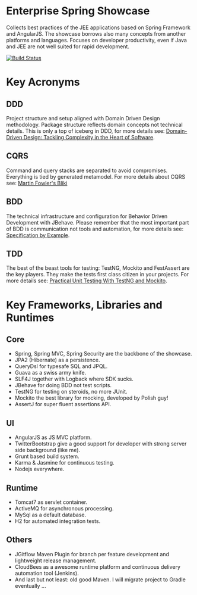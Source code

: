 # Enterprise Spring Showcase

Collects best practices of the JEE applications based on Spring Framework and AngularJS. 
The showcase borrows also many concepts from another platforms and languages. 
Focuses on developer productivity, even if Java and JEE are not well suited for rapid development.

[![Build Status](https://mkuthan.ci.cloudbees.com/job/Example%20Spring/badge/icon)](https://mkuthan.ci.cloudbees.com/job/Example%20Spring/)

# Key Acronyms

## DDD

Project structure and setup aligned with Domain Driven Design methodology. Package structure reflects domain concepts not technical details. This is only a top of iceberg in DDD, for more details see: [Domain-Driven Design: Tackling Complexity in the Heart of Software](http://www.goodreads.com/book/show/179133.Domain_Driven_Design).

## CQRS

Command and query stacks are separated to avoid compromises. Everything is tied by generated metamodel. For more details about CQRS see: [Martin Fowler's Bliki](http://martinfowler.com/bliki/CQRS.html)

## BDD

The technical infrastructure and configuration for Behavior Driven Development with JBehave. Please remember that the most important part of BDD is communication not tools and automation, for more details see: [Specification by Example](http://www.goodreads.com/book/show/10288718-specification-by-example).

## TDD

The best of the beast tools for testing: TestNG, Mockito and FestAssert are the key players. They make the tests first class citizen in your projects. For more details see: [Practical Unit Testing With TestNG and Mockito](http://www.goodreads.com/book/show/15737558-practical-unit-testing-with-testng-and-mockito).

# Key Frameworks, Libraries and Runtimes

## Core

* Spring, Spring MVC, Spring Security are the backbone of the showcase.
* JPA2 (Hibernate) as a persistence.
* QueryDsl for typesafe SQL and JPQL.
* Guava as a swiss army knife.
* SLF4J together with Logback where SDK sucks.
* JBehave for doing BDD not test scripts.
* TestNG for testing on steroids, no more JUnit. 
* Mockito the best library for mocking, developed by Polish guy!
* AssertJ for super fluent assertions API.

## UI
* AngularJS as JS MVC platform.
* TwitterBootstrap give a good support for developer with strong server side background (like me).
* Grunt based build system.
* Karma & Jasmine for continuous testing.
* Nodejs everywhere.

## Runtime

* Tomcat7 as servlet container.
* ActiveMQ for asynchronous processing.
* MySql as a default database.
* H2 for automated integration tests. 

## Others

* JGitflow Maven Plugin for branch per feature development and lightweight release management.
* CloudBees as a awesome runtime platform and continuous delivery automation tool (Jenkins).
* And last but not least: old good Maven. I will migrate project to Gradle eventually ...

